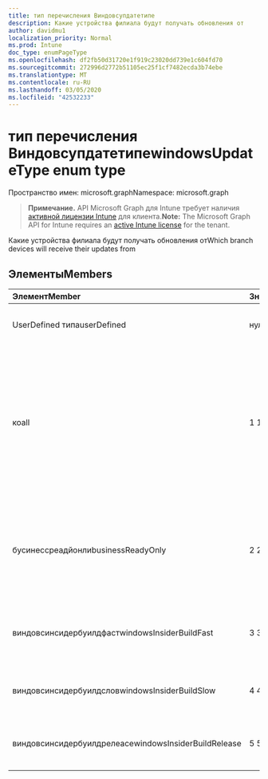 ```yaml
---
title: тип перечисления Виндовсупдатетипе
description: Какие устройства филиала будут получать обновления от
author: davidmu1
localization_priority: Normal
ms.prod: Intune
doc_type: enumPageType
ms.openlocfilehash: df2fb50d31720e1f919c23020dd739e1c604fd70
ms.sourcegitcommit: 272996d2772b51105ec25f1cf7482ecda3b74ebe
ms.translationtype: MT
ms.contentlocale: ru-RU
ms.lasthandoff: 03/05/2020
ms.locfileid: "42532233"
---
```

# <a name="windowsupdatetype-enum-type"></a><span data-ttu-id="c276c-103">тип перечисления Виндовсупдатетипе</span><span class="sxs-lookup"><span data-stu-id="c276c-103">windowsUpdateType enum type</span></span>

<span data-ttu-id="c276c-104">Пространство имен: microsoft.graph</span><span class="sxs-lookup"><span data-stu-id="c276c-104">Namespace: microsoft.graph</span></span>

> <span data-ttu-id="c276c-105">**Примечание.** API Microsoft Graph для Intune требует наличия [активной лицензии Intune](https://go.microsoft.com/fwlink/?linkid=839381) для клиента.</span><span class="sxs-lookup"><span data-stu-id="c276c-105">**Note:** The Microsoft Graph API for Intune requires an [active Intune license](https://go.microsoft.com/fwlink/?linkid=839381) for the tenant.</span></span>

<span data-ttu-id="c276c-106">Какие устройства филиала будут получать обновления от</span><span class="sxs-lookup"><span data-stu-id="c276c-106">Which branch devices will receive their updates from</span></span>

## <a name="members"></a><span data-ttu-id="c276c-107">Элементы</span><span class="sxs-lookup"><span data-stu-id="c276c-107">Members</span></span>
|<span data-ttu-id="c276c-108">Элемент</span><span class="sxs-lookup"><span data-stu-id="c276c-108">Member</span></span>|<span data-ttu-id="c276c-109">Значение</span><span class="sxs-lookup"><span data-stu-id="c276c-109">Value</span></span>|<span data-ttu-id="c276c-110">Описание</span><span class="sxs-lookup"><span data-stu-id="c276c-110">Description</span></span>|
|:---|:---|:---|
|<span data-ttu-id="c276c-111">UserDefined типа</span><span class="sxs-lookup"><span data-stu-id="c276c-111">userDefined</span></span>|<span data-ttu-id="c276c-112">нуль</span><span class="sxs-lookup"><span data-stu-id="c276c-112">0</span></span>|<span data-ttu-id="c276c-113">Разрешить пользователю устанавливать.</span><span class="sxs-lookup"><span data-stu-id="c276c-113">Allow the user to set.</span></span>|
|<span data-ttu-id="c276c-114">ко</span><span class="sxs-lookup"><span data-stu-id="c276c-114">all</span></span>|<span data-ttu-id="c276c-115">1 </span><span class="sxs-lookup"><span data-stu-id="c276c-115">1</span></span>|<span data-ttu-id="c276c-116">Половина ежегодного канала (нацеленная).</span><span class="sxs-lookup"><span data-stu-id="c276c-116">Semi-annual Channel (Targeted).</span></span> <span data-ttu-id="c276c-117">Device получает все подходящее обновление компонентов из Полугодого канала (нацелено).</span><span class="sxs-lookup"><span data-stu-id="c276c-117">Device gets all applicable feature updates from Semi-annual Channel (Targeted).</span></span>|
|<span data-ttu-id="c276c-118">бусинессреадйонли</span><span class="sxs-lookup"><span data-stu-id="c276c-118">businessReadyOnly</span></span>|<span data-ttu-id="c276c-119">2 </span><span class="sxs-lookup"><span data-stu-id="c276c-119">2</span></span>|<span data-ttu-id="c276c-120">Половина ежегодного канала.</span><span class="sxs-lookup"><span data-stu-id="c276c-120">Semi-annual Channel.</span></span> <span data-ttu-id="c276c-121">Устройство получает обновления компонентов из Полугодого канала.</span><span class="sxs-lookup"><span data-stu-id="c276c-121">Device gets feature updates from Semi-annual Channel.</span></span>|
|<span data-ttu-id="c276c-122">виндовсинсидербуилдфаст</span><span class="sxs-lookup"><span data-stu-id="c276c-122">windowsInsiderBuildFast</span></span>|<span data-ttu-id="c276c-123">3 </span><span class="sxs-lookup"><span data-stu-id="c276c-123">3</span></span>|<span data-ttu-id="c276c-124">Предварительная сборка Windows для предварительной сборки — Быстрая</span><span class="sxs-lookup"><span data-stu-id="c276c-124">Windows Insider build - Fast</span></span>|
|<span data-ttu-id="c276c-125">виндовсинсидербуилдслов</span><span class="sxs-lookup"><span data-stu-id="c276c-125">windowsInsiderBuildSlow</span></span>|<span data-ttu-id="c276c-126">4 </span><span class="sxs-lookup"><span data-stu-id="c276c-126">4</span></span>|<span data-ttu-id="c276c-127">Сборка для предварительной оценки Windows — низкая</span><span class="sxs-lookup"><span data-stu-id="c276c-127">Windows Insider build - Slow</span></span>|
|<span data-ttu-id="c276c-128">виндовсинсидербуилдрелеасе</span><span class="sxs-lookup"><span data-stu-id="c276c-128">windowsInsiderBuildRelease</span></span>|<span data-ttu-id="c276c-129">5 </span><span class="sxs-lookup"><span data-stu-id="c276c-129">5</span></span>|<span data-ttu-id="c276c-130">Выпуск сборки предварительной оценки Windows</span><span class="sxs-lookup"><span data-stu-id="c276c-130">Release Windows Insider build</span></span>|




